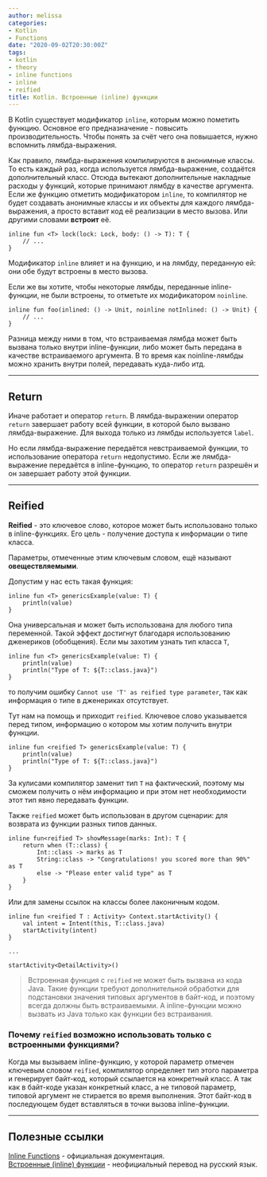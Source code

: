 ```yaml
---
author: melissa
categories:
- Kotlin
- Functions
date: "2020-09-02T20:30:00Z"
tags:
- kotlin
- theory
- inline functions
- inline
- reified
title: Kotlin. Встроенные (inline) функции
---
```


В Kotlin существует модификатор `inline`, которым можно пометить функцию. Основное его предназначение - повысить производительность. Чтобы понять за счёт чего она повышается, нужно вспомнить лямбда-выражения.

Как правило, лямбда-выражения компилируются в анонимные классы. То есть каждый раз, когда используется лямбда-выражение, создаётся дополнительный класс. Отсюда вытекают дополнительные накладные расходы у функций, которые принимают лямбду в качестве аргумента. Если же функцию отметить модификатором `inline`, то компилятор не будет создавать анонимные классы и их объекты для каждого лямбда-выражения, а просто вставит код её реализации в место вызова. Или другими словами **встроит** её.

```
inline fun <T> lock(lock: Lock, body: () -> T): T {
    // ...
}
```

Модификатор `inline` влияет и на функцию, и на лямбду, переданную ей: они обе будут встроены в место вызова.

Если же вы хотите, чтобы некоторые лямбды, переданные inline-функции, не были встроены, то отметьте их модификатором `noinline`.

```
inline fun foo(inlined: () -> Unit, noinline notInlined: () -> Unit) {
    // ...
}
```

Разница между ними в том, что встраиваемая лямбда может быть вызвана только внутри inline-функции, либо может быть передана в качестве встраиваемого аргумента. В то время как noinline-лямбды можно хранить внутри полей, передавать куда-либо итд.

***

## Return

Иначе работает и оператор `return`. В лямбда-выражении оператор `return` завершает работу всей функции, в которой было вызвано лямбда-выражение. Для выхода только из лямбды используется `label`.

Но если лямбда-выражение передаётся невстраиваемой функции, то использование оператора `return` недопустимо. Если же лямбда-выражение передаётся в inline-функцию, то оператор `return` разрешён и он завершает работу этой функции.

***

## Reified

**Reified** - это ключевое слово, которое может быть использовано только в inline-функциях. Его цель - получение доступа к информации о типе класса.

Параметры, отмеченные этим ключевым словом, ещё называют **овеществляемыми**.

Допустим у нас есть такая функция:

```
inline fun <T> genericsExample(value: T) {
    println(value)
}
```

Она универсальная и может быть использована для любого типа переменной. Такой эффект достигнут благодаря использованию дженериков (обобщения). Если мы захотим узнать тип класса `T`,

```
inline fun <T> genericsExample(value: T) {
    println(value)
    println("Type of T: ${T::class.java}")
}
```

то получим ошибку `Cannot use 'T' as reified type parameter`, так как информация о типе в дженериках отсутствует.

Тут нам на помощь и приходит `reified`. Ключевое слово указывается перед типом, информацию о котором мы хотим получить внутри функции.

```
inline fun <reified T> genericsExample(value: T) {
    println(value)
    println("Type of T: ${T::class.java}")
}
```

За кулисами компилятор заменит тип `T` на фактический, поэтому мы сможем получить о нём информацию и при этом нет необходимости этот тип явно передавать функции.

Также `reified` может быть использован в другом сценарии: для возврата из функции разных типов данных.

```
inline fun<reified T> showMessage(marks: Int): T {
    return when (T::class) {
        Int::class -> marks as T
        String::class -> "Congratulations! you scored more than 90%" as T
        else -> "Please enter valid type" as T
    }
}
```

Или для замены ссылок на классы более лаконичным кодом.

```
inline fun <reified Т : Activity> Context.startActivity() {
    val intent = Intent(this, Т::class.java)
    startActivity(intent)
}

...

startActivity<DetailActivity>()  
```

> Встроенная функция с `reified` не может быть вызвана из кода Java. Такие функции требуют дополнительной обработки для подстановки значения типовых аргументов в байт-код, и поэтому всегда должны быть встраиваемыми. А inline-функции можно  вызвать из Java только как функции без встраивания.


### Почему `reified` возможно использовать только с встроенными функциями?

Когда мы вызываем inline-функцию, у которой параметр отмечен ключевым словом `reified`, компилятор определяет тип этого параметра и генерирует байт-код, который ссылается на конкретный класс. А так как в байт-коде указан конкретный класс, а не типовой параметр, типовой аргумент не стирается во время выполнения. Этот байт-код в последующем будет вставляться в точки вызова inline-функции.

***

## Полезные ссылки

[Inline Functions](https://kotlinlang.org/docs/reference/inline-functions.html "kotlinlang.org") - официальная документация.  
[Встроенные (inline) функции](https://kotlinlang.ru/docs/reference/inline-functions.html "kotlinlang.ru") - неофициальный перевод на русский язык.
